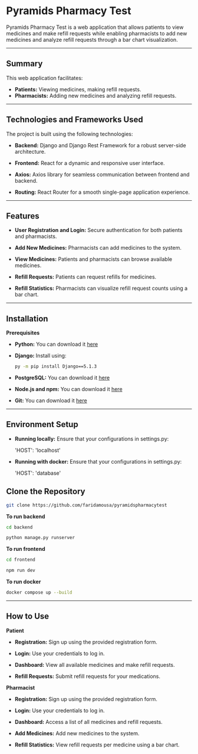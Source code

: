 # **Pyramids Pharmacy Test**
Pyramids Pharmacy Test is a web application that allows patients to view medicines and make refill requests while enabling pharmacists to add new medicines and analyze refill requests through a bar chart visualization.

---
## **Summary**
This web application facilitates:

- **Patients:** Viewing medicines, making refill requests.
- **Pharmacists:** Adding new medicines and analyzing refill requests.
---
## **Technologies and Frameworks Used**
The project is built using the following technologies:

- **Backend:** Django and Django Rest Framework for a robust server-side architecture.

- **Frontend:** React for a dynamic and responsive user interface.

- **Axios:** Axios library for seamless communication between frontend and backend.

- **Routing:** React Router for a smooth single-page application experience.


---
## **Features**
- **User Registration and Login:** Secure authentication for both patients and pharmacists.

- **Add New Medicines:** Pharmacists can add medicines to the system.

- **View Medicines:** Patients and pharmacists can browse available medicines.

- **Refill Requests:** Patients can request refills for medicines.

- **Refill Statistics:** Pharmacists can visualize refill request counts using a bar chart.


---
## **Installation**
**Prerequisites**
- **Python:** You can download it [here](https://www.python.org/downloads/)

- **Django:**
  Install using:
  
  ```bash
  py -m pip install Django==5.1.3
  ```

- **PostgreSQL:** You can download it [here](https://www.postgresql.org/download/)

- **Node.js and npm:** You can download it [here](https://nodejs.org/en)

- **Git:** You can download it [here](https://git-scm.com/)
---

## **Environment Setup**
- **Running locally:**
  Ensure that your configurations in settings.py:
  
  'HOST': 'localhost'

- **Running with docker:**
  Ensure that your configurations in settings.py:
  
  'HOST': 'database'

## **Clone the Repository**
```bash
git clone https://github.com/faridamousa/pyramidspharmacytest
```

**To run backend**
```bash
cd backend

python manage.py runserver
```

**To run frontend**
``` bash
cd frontend

npm run dev
```

**To run docker**
```bash
docker compose up --build
```
---

## **How to Use**
**Patient**

- **Registration:** Sign up using the provided registration form.

- **Login:** Use your credentials to log in.

- **Dashboard:** View all available medicines and make refill requests.

- **Refill Requests:** Submit refill requests for your medications.

**Pharmacist**

- **Registration:** Sign up using the provided registration form.

- **Login:** Use your credentials to log in.

- **Dashboard:** Access a list of all medicines and refill requests.

- **Add Medicines:** Add new medicines to the system.

- **Refill Statistics:** View refill requests per medicine using a bar chart.
